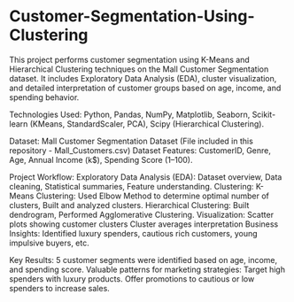 # Customer-Segmentation-Using-Clustering
This project performs customer segmentation using K-Means and Hierarchical Clustering techniques on the Mall Customer Segmentation dataset. It includes Exploratory Data Analysis (EDA), cluster visualization, and detailed interpretation of customer groups based on age, income, and spending behavior.

Technologies Used: Python, Pandas, NumPy, Matplotlib, Seaborn, Scikit-learn (KMeans, StandardScaler, PCA), Scipy (Hierarchical Clustering).

Dataset: Mall Customer Segmentation Dataset (File included in this repository - Mall_Customers.csv)
Dataset Features: CustomerID, Genre, Age, Annual Income (k$), Spending Score (1–100).

Project Workflow:
    Exploratory Data Analysis (EDA): Dataset overview, Data cleaning, Statistical summaries, Feature understanding.
    Clustering:
        K-Means Clustering: Used Elbow Method to determine optimal number of clusters, Built and analyzed clusters.
        Hierarchical Clustering: Built dendrogram, Performed Agglomerative Clustering.
    Visualization:
        Scatter plots showing customer clusters
        Cluster averages interpretation
    Business Insights:
        Identified luxury spenders, cautious rich customers, young impulsive buyers, etc.

Key Results:
    5 customer segments were identified based on age, income, and spending score.
    Valuable patterns for marketing strategies:
        Target high spenders with luxury products.
        Offer promotions to cautious or low spenders to increase sales.

